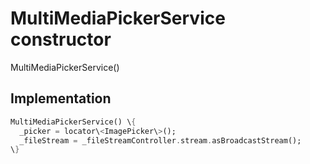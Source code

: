 


# MultiMediaPickerService constructor







MultiMediaPickerService()





## Implementation

```dart
MultiMediaPickerService() \{
  _picker = locator\<ImagePicker\>();
  _fileStream = _fileStreamController.stream.asBroadcastStream();
\}
```







